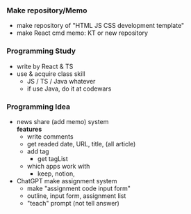 ### Make repository/Memo
- make repository of "HTML JS CSS development template"
- make React cmd memo: KT or new repository
 
### Programming Study
- write by React & TS
- use & acquire class skill
  - JS / TS / Java whatever
  - if use Java, do it at codewars
### Programming Idea
- news share (add memo) system  
  **features**
  - write comments
  - get readed date, URL, title, (all article)
  - add tag
    - get tagList
  - which apps work with
    - keep, notion, 
- ChatGPT make assignment system
  - make "assignment code input form"
  - outline, input form, assignment list
  - "teach" prompt (not tell answer)
